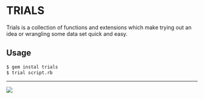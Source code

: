 # TRIALS

Trials is a collection of functions and extensions which make trying out an idea or wrangling some data set quick and easy.

## Usage

```bash
$ gem instal trials
$ trial script.rb
```

---

![](https://github.com/grahamotte/trial/workflows/Test/badge.svg)
